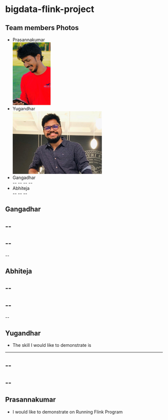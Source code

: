 # bigdata-flink-project

## Team members Photos
- Prasannakumar<br>
<img src="120973429_3435290799898682_444559416223621538_o.jpg" widt="250" height="200" /><br>
- Yugandhar<br>
<img src="profile_yugandhar.jpeg" widt="250" height="200" /><br>
- Gangadhar<br>
--
--
--
--
- Abhiteja<br>
--
--
--

## Gangadhar
--
--
--
--
--
## Abhiteja
--
--
--
--
--
## Yugandhar
- The skill I would like to demonstrate is 
---
--
--
--
--
## Prasannakumar
- I would like to demonstrate on Running Flink Program


